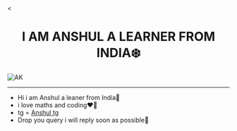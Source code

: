 <!DOCTYPE html>
<html lang="en">
<head>
    <meta charset="UTF-8">
    <
</head>
<center> <h1>I AM ANSHUL A LEARNER FROM INDIA❄️</h1> </center>
<img src="https://th.bing.com/th/id/OIP.R4I8AbLlg7MUpWEEphj7qgHaHa?pid=ImgDet&rs=1" alt="AK">
<hr size="3"color=red>
<body>
    <ul>
        <li>Hi i am Anshul a leaner from India🪷</li>
        <li>i love maths and coding❤️‍🔥</li>
        <li>tg = <a href="telegram.me/Xanshul">Anshul tg</a></li>
        <li>Drop you query i will reply soon as possible🐸
          </li>
    </ul>
</body>
</html>  
<!---
Hacmker/Hacmker is a ✨ special ✨ repository because its `README.md` (this file) appears on your GitHub profile.
You can click the Preview link to take a look at your changes.
--->
